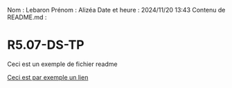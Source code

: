 Nom : Lebaron
Prénom : Alizéa
Date et heure : 2024/11/20 13:43
Contenu de README.md :
# R5.07-DS-TP

Ceci est un exemple de fichier readme

[Ceci est par exemple un lien](https://www.youtube.com/watch?v=dQw4w9WgXcQ)
